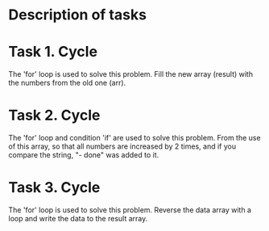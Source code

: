 # Description of tasks

# Task 1.  Cycle
The 'for' loop is used to solve this problem.
Fill the new array (result) with the numbers from the old one (arr).

# Task 2. Cycle
The 'for' loop and condition 'if' are used to solve this problem.
From the use of this array, so that all numbers are increased by 2 times, and if you compare the string, "- done" was added to it.

# Task 3. Cycle
The 'for' loop is used to solve this problem.
Reverse the data array with a loop and write the data to the result array.
